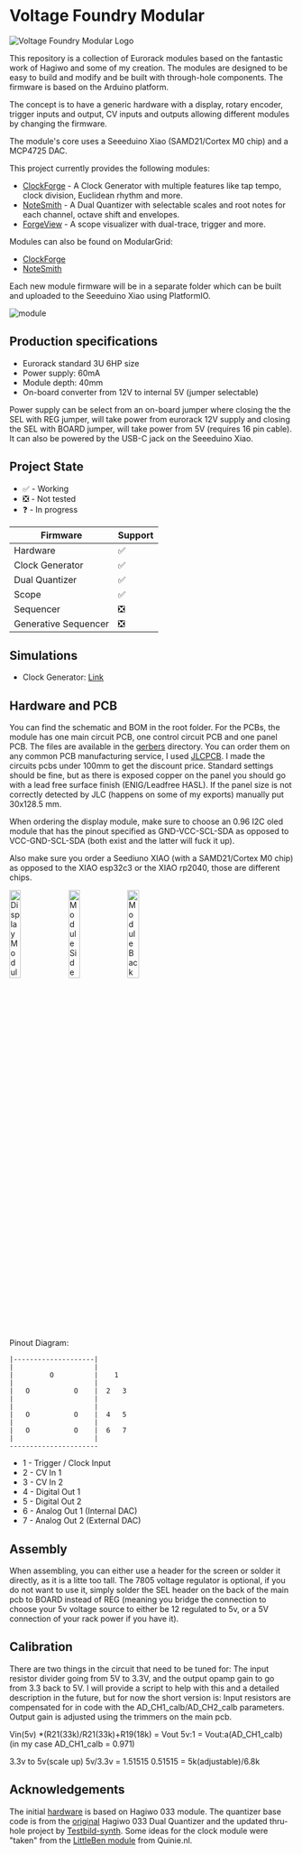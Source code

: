 # Voltage Foundry Modular

![Voltage Foundry Modular Logo](./VFM_Logo.png)

This repository is a collection of Eurorack modules based on the fantastic work of Hagiwo and some of my creation. The modules are designed to be easy to build and modify and be built with through-hole components. The firmware is based on the Arduino platform.

The concept is to have a generic hardware with a display, rotary encoder, trigger inputs and output, CV inputs and outputs allowing different modules by changing the firmware.

The module's core uses a Seeeduino Xiao (SAMD21/Cortex M0 chip) and a MCP4725 DAC.

This project currently provides the following modules:

- [ClockForge](./firmware-CLK/) - A Clock Generator with multiple features like tap tempo, clock division, Euclidean rhythm and more.
- [NoteSmith](./firmware-DQ/) - A Dual Quantizer with selectable scales and root notes for each channel, octave shift and envelopes.
- [ForgeView](./firmware-SCP/) - A scope visualizer with dual-trace, trigger and more.

Modules can also be found on ModularGrid:

- [ClockForge](https://modulargrid.net/e/other-unknown-clockforge-by-voltage-foundry-modular)
- [NoteSmith](https://modulargrid.net/e/other-unknown-notesmith-by-voltage-foundry-modular)

Each new module firmware will be in a separate folder which can be built and uploaded to the Seeeduino Xiao using PlatformIO.

![module](./images/Quantizer.jpg)

## Production specifications

- Eurorack standard 3U 6HP size
- Power supply: 60mA
- Module depth: 40mm
- On-board converter from 12V to internal 5V (jumper selectable)

Power supply can be select from an on-board jumper where closing the the SEL with REG jumper, will take power from eurorack 12V supply and closing the SEL with BOARD jumper, will take power from 5V (requires 16 pin cable). It can also be powered by the USB-C jack on the Seeeduino Xiao.

## Project State

- ✅ - Working
- ❎ - Not tested
- ❓ - In progress

| Firmware             | Support  |
| -------------------- | ---------|
| Hardware             |    ✅    |
| Clock Generator      |    ✅    |
| Dual Quantizer       |    ✅    |
| Scope                |    ✅    |
| Sequencer            |    ❎    |
| Generative Sequencer |    ❎    |

## Simulations

- Clock Generator: [Link](https://wokwi.com/projects/403851982905059329)

## Hardware and PCB

You can find the schematic and BOM in the root folder.
For the PCBs, the module has one main circuit PCB, one control circuit PCB and one panel PCB. The files are available in the [gerbers](./gerbers/) directory.
You can order them on any common PCB manufacturing service, I used [JLCPCB](https://jlcpcb.com/). I made the circuits pcbs under 100mm to get the discount price.
Standard settings should be fine, but as there is exposed copper on the panel you should go with a lead free surface finish (ENIG/Leadfree HASL).
If the panel size is not correctly detected by JLC (happens on some of my exports) manually put 30x128.5 mm.

When ordering the display module, make sure to choose an 0.96 I2C oled module that has the pinout specified as GND-VCC-SCL-SDA as opposed to VCC-GND-SCL-SDA (both exist and the latter will fuck it up).

Also make sure you order a Seediuno XIAO (with a SAMD21/Cortex M0 chip) as opposed to the XIAO esp32c3 or the XIAO rp2040, those are different chips.

<img src="images/display.jpg" alt="Display Module" width="20%" height="20%">

<img src="images/side.jpg" alt="Module Side" width="20%" height="20%">

<img src="images/back.jpg" alt="Module Back" width="20%" height="20%">

Pinout Diagram:

```text
|--------------------|
|                    |
|         O          |    1
|                    |
|   O           O    |  2   3
|                    |
|                    |
|   O           O    |  4   5
|                    |
|   O           O    |  6   7
|                    |
----------------------
```

- 1 - Trigger / Clock Input
- 2 - CV In 1
- 3 - CV In 2
- 4 - Digital Out 1
- 5 - Digital Out 2
- 6 - Analog Out 1 (Internal DAC)
- 7 - Analog Out 2 (External DAC)

## Assembly

When assembling, you can either use a header for the screen or solder it directly, as it is a litte too tall.
The 7805 voltage regulator is optional, if you do not want to use it, simply solder the SEL header on the back of the main pcb to BOARD instead of REG (meaning you bridge the connection to choose your 5v voltage source to either be 12 regulated to 5v, or a 5V connection of your rack power if you have it).

## Calibration

There are two things  in the circuit that need to be tuned for: The input resistor divider going from 5V to 3.3V, and the output opamp gain to go from 3.3 back to 5V.
I will provide a script to help with this and a detailed description in the future, but for now the short version is: Input resistors are compensated for in code with the AD_CH1_calb/AD_CH2_calb parameters. Output gain is adjusted using the trimmers on the main pcb.

Vin(5v) *(R21(33k)/R21(33k)+R19(18k) = Vout
5v:1 = Vout:a(AD_CH1_calb) (in my case AD_CH1_calb = 0.971)

3.3v to 5v(scale up)
5v/3.3v = 1.51515
0.51515 = 5k(adjustable)/6.8k

## Acknowledgements

The initial [hardware](./Hardware/) is based on Hagiwo 033 module. The quantizer base code is from the [original](https://note.com/solder_state/n/nb8b9a2f212a2) Hagiwo 033 Dual Quantizer and the updated thru-hole project by [Testbild-synth](https://github.com/Testbild-synth/HAGIWO-029-033-Eurorack-quantizer). Some ideas for the clock module were "taken" from the [LittleBen module](https://github.com/Quinienl/LittleBen-Firmware) from Quinie.nl.
